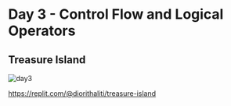 # Day 3 - Control Flow and Logical Operators




## Treasure Island

![day3](https://github.com/diorithaliti/Python/assets/74361197/e1b4d017-e72b-45a5-8fd7-01096aefece3)


https://replit.com/@diorithaliti/treasure-island
